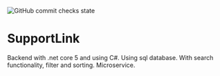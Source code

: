 ![GitHub commit checks state](https://img.shields.io/github/checks-status/cathyAkoth/SupportLink/65726c44a660e877c0bd2ecec73d65995b31b036)

# SupportLink
Backend with .net core 5 and using C#. Using sql database. 
With search functionality, filter and sorting.
Microservice.
